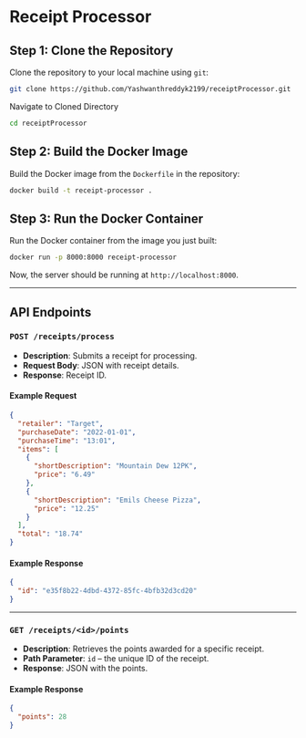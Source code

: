 # Receipt Processor

## Step 1: Clone the Repository

Clone the repository to your local machine using `git`:

```bash
git clone https://github.com/Yashwanthreddyk2199/receiptProcessor.git
```
Navigate to Cloned Directory 

```bash 
cd receiptProcessor
```
## Step 2: Build the Docker Image

Build the Docker image from the `Dockerfile` in the repository:

```bash
docker build -t receipt-processor .
```

## Step 3: Run the Docker Container

Run the Docker container from the image you just built:

```bash
docker run -p 8000:8000 receipt-processor
```

Now, the server should be running at `http://localhost:8000`.

---

## API Endpoints

### `POST /receipts/process`

- **Description**: Submits a receipt for processing.
- **Request Body**: JSON with receipt details.
- **Response**: Receipt ID.

#### Example Request

```json
{
  "retailer": "Target",
  "purchaseDate": "2022-01-01",
  "purchaseTime": "13:01",
  "items": [
    {
      "shortDescription": "Mountain Dew 12PK",
      "price": "6.49"
    },
    {
      "shortDescription": "Emils Cheese Pizza",
      "price": "12.25"
    }
  ],
  "total": "18.74"
}
```

#### Example Response

```json
{
  "id": "e35f8b22-4dbd-4372-85fc-4bfb32d3cd20"
}
```

---

### `GET /receipts/<id>/points`

- **Description**: Retrieves the points awarded for a specific receipt.
- **Path Parameter**: `id` – the unique ID of the receipt.
- **Response**: JSON with the points.

#### Example Response

```json
{
  "points": 28
}

